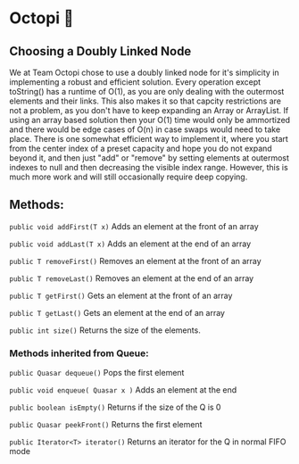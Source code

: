 # Octopi :octopus:

## Choosing a Doubly Linked Node
We at Team Octopi chose to use a doubly linked node for it's simplicity in implementing a robust and efficient solution. Every operation except toString() has a runtime of O(1), as you are only dealing with the outermost elements and their links. This also makes it so that capcity restrictions are not a problem, as you don't have to keep expanding an Array or ArrayList. If using an array based solution then your O(1) time would only be ammortized and there would be edge cases of O(n) in case swaps would need to take place. There is one somewhat efficient way to implement it, where you start from the center index of a preset capacity and hope you do not expand beyond it, and then just "add" or "remove" by setting elements at outermost indexes to null and then decreasing the visible index range. However, this is much more work and will still occasionally require deep copying.

## Methods:
`public void addFirst(T x)`
Adds an element at the front of an array

`public void addLast(T x)`
Adds an element at the end of an array

`public T removeFirst()`
Removes an element at the front of an array

`public T removeLast()`
Removes an element at the end of an array

`public T getFirst()`
Gets an element at the front of an array

`public T getLast()`
Gets an element at the end of an array

`public int size()`
Returns the size of the elements.

### Methods inherited from Queue:
`public Quasar dequeue()`
Pops the first element

`public void enqueue( Quasar x )`
Adds an element at the end

`public boolean isEmpty()`
Returns if the size of the Q is 0

`public Quasar peekFront()`
Returns the first element

`public Iterator<T> iterator()`
Returns an iterator for the Q in normal FIFO mode
